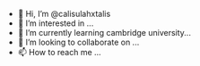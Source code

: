 - 👋 Hi, I’m @calisulahxtalis
- 👀 I’m interested in ...
- 🌱 I’m currently learning cambridge university...
- 💞️ I’m looking to collaborate on ...
- 📫 How to reach me ...

<!---
calisulahxtalis/calisulahxtalis is a ✨ special ✨ repository because its `README.md` (this file) appears on your GitHub profile.
You can click the Preview link to take a look at your changes.
--->
